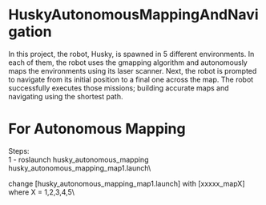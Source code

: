 # HuskyAutonomousMappingAndNavigation

In this project, the robot, Husky, is spawned in 5 different environments. In each of
them, the robot uses the gmapping algorithm and autonomously maps the environments using its
laser scanner. Next, the robot is prompted to navigate from its initial position to a final one
across the map. The robot successfully executes those missions; building accurate maps and
navigating using the shortest path.

# For Autonomous Mapping 
Steps:\
1 - roslaunch husky_autonomous_mapping husky_autonomous_mapping_map1.launch\

change [husky_autonomous_mapping_map1.launch] with [xxxxx_mapX] where X = 1,2,3,4,5\




